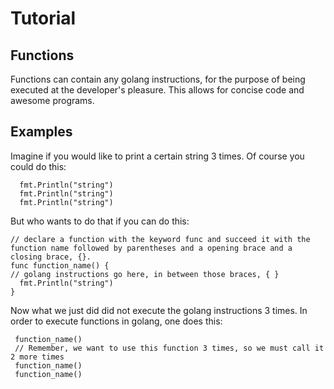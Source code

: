 # Tutorial

## Functions
Functions can contain any golang instructions, for the purpose of being executed at the developer's pleasure. This allows for concise code and awesome programs. 

## Examples
Imagine if you would like to print a certain string 3 times. Of course you could do this:
```golang
  fmt.Println("string")
  fmt.Println("string")
  fmt.Println("string")
```
But who wants to do that if you can do this:
```golang
// declare a function with the keyword func and succeed it with the function name followed by parentheses and a opening brace and a closing brace, {}. 
func function_name() {
// golang instructions go here, in between those braces, { }
  fmt.Println("string")
}
```
Now what we just did did not execute the golang instructions 3 times. In order to execute functions in golang, one does this:
```golang
 function_name()
 // Remember, we want to use this function 3 times, so we must call it 2 more times
 function_name()
 function_name()
```
